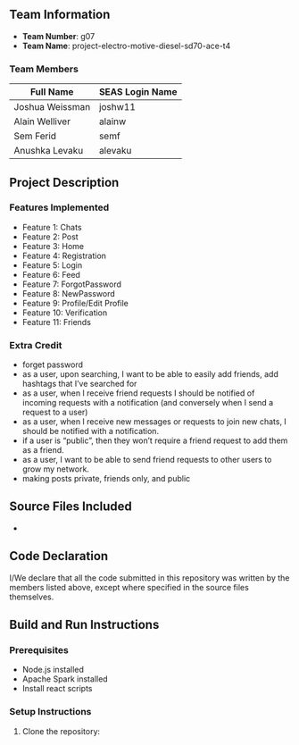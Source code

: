 ## Team Information

- **Team Number**: g07
- **Team Name**: project-electro-motive-diesel-sd70-ace-t4


### Team Members
| Full Name       | SEAS Login Name |
|-----------------|-----------------|
| Joshua Weissman | joshw11         |
| Alain Welliver  | alainw          |
| Sem Ferid       | semf            |
| Anushka Levaku  | alevaku         |

## Project Description

### Features Implemented
- Feature 1: Chats
- Feature 2: Post
- Feature 3: Home
- Feature 4: Registration
- Feature 5: Login
- Feature 6: Feed
- Feature 7: ForgotPassword
- Feature 8: NewPassword
- Feature 9: Profile/Edit Profile
- Feature 10: Verification
- Feature 11: Friends
  
### Extra Credit
- forget password
- as a user, upon searching, I want to be able to easily add friends, add hashtags that I’ve searched for
- as a user, when I receive friend requests I should be notified of incoming requests with a notification (and conversely when I send a request to a user)
- as a user, when I receive new messages or requests to join new chats, I should be notified with a notification.
- if a user is “public”, then they won’t require a friend request to add them as a friend.
- as a user, I want to be able to send friend requests to other users to grow my network.
- making posts private, friends only, and public

## Source Files Included
- 

## Code Declaration
I/We declare that all the code submitted in this repository was written by the members listed above, except where specified in the source files themselves.

## Build and Run Instructions

### Prerequisites
- Node.js installed 
- Apache Spark installed
- Install react scripts

### Setup Instructions
1. Clone the repository:

